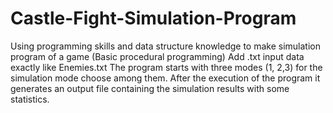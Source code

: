 # Castle-Fight-Simulation-Program
Using programming skills and data structure knowledge to make simulation program of a game (Basic procedural programming)
Add .txt input data exactly like Enemies.txt 
The program starts with three modes (1, 2,3) for the simulation mode choose among them.
After the execution of the program it generates an output file containing the simulation results with some statistics.
